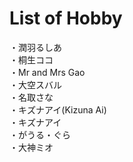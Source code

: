 # List of Hobby
・潤羽るしあ<br/>
・桐生ココ<br/>
・Mr and Mrs Gao<br/>
・大空スバル<br/>
・名取さな<br/>
・キズナアイ(Kizuna Ai)<br/>
・キズナアイ<br/>
・がうる・ぐら<br/>
・大神ミオ<br/>
